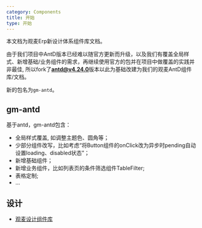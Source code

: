 ```yaml
---
category: Components
title: 开始
type: 开始
---
```


本文档为观麦Erp新设计体系组件库文档。

由于我们项目中AntD版本已经难以随官方更新而升级，以及我们有覆盖全局样式、新增基础/业务组件的需求，再继续使用官方的包并在项目中做覆盖的实践并非最佳, 所以fork了**antd@v4.24.0**版本以此为基础改建为我们的观麦AntD组件库/文档。

新的包名为`gm-antd`。

## gm-antd

基于antd，gm-antd包含：
- 全局样式覆盖, 如调整主题色、圆角等；
- 少部分组件改写，比如考虑“将Button组件的onClick改为异步时pending自动设置loading、disabled状态”；
- 新增基础组件；
- 新增业务组件，比如列表页的条件筛选组件TableFilter;
- 表格定制;
- ...

## 设计

- [观麦设计组件库](https://www.sketch.com/s/7a23eecb-5a16-4ae3-961b-55855edabf35/)